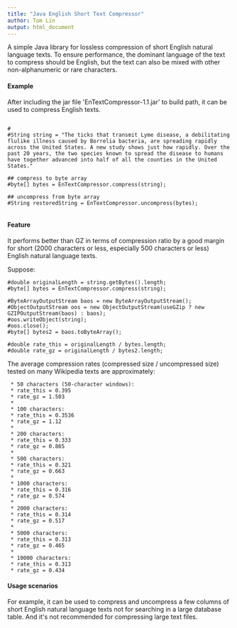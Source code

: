 ```yaml
---
title: "Java English Short Text Compressor"
author: Tom Lin
output: html_document
---
```


A simple Java library for lossless compression of short English natural language texts. To ensure performance, the dominant language of the text to compress should be English, but the text can also be mixed with other non-alphanumeric or rare characters. 



#### Example

After including the jar file 'EnTextCompressor-1.1.jar' to build path, it can be used to compress English texts.


```{r compress}

#
#String string = "The ticks that transmit Lyme disease, a debilitating flulike illness caused by Borrelia bacteria, are spreading rapidly across the United States. A new study shows just how rapidly. Over the past 20 years, the two species known to spread the disease to humans have together advanced into half of all the counties in the United States."

## compress to byte array
#byte[] bytes = EnTextCompressor.compress(string);

## uncompress from byte array
#String restoredString = EnTextCompressor.uncompress(bytes);


```


#### Feature

It performs better than GZ in terms of compression ratio by a good margin for short (2000 characters or less, especially 500 characters or less) English natural language texts. 

Suppose:

```{r}
#double originalLength = string.getBytes().length;
#byte[] bytes = EnTextCompressor.compress(string);

#ByteArrayOutputStream baos = new ByteArrayOutputStream();
#ObjectOutputStream oos = new ObjectOutputStream(useGZip ? new GZIPOutputStream(baos) : baos);
#oos.writeObject(string);
#oos.close();
#byte[] bytes2 = baos.toByteArray();

#double rate_this = originalLength / bytes.length;
#double rate_gz = originalLength / bytes2.length;

```

The average compression rates (compressed size / uncompressed size) tested on many Wikipedia texts are approximately:
	  
	 * 50 characters (50-character windows): 
	 * rate_this = 0.395
	 * rate_gz = 1.503
	 * 
	 * 100 characters:
	 * rate_this = 0.3536
	 * rate_gz = 1.12
	 * 
	 * 200 characters:
	 * rate_this = 0.333
	 * rate_gz = 0.865
	 * 
	 * 500 characters:
	 * rate_this = 0.321
	 * rate_gz = 0.663
	 * 
	 * 1000 characters:
	 * rate_this = 0.316
	 * rate_gz = 0.574
	 * 
	 * 2000 characters:
	 * rate_this = 0.314
	 * rate_gz = 0.517
	 * 
	 * 5000 characters:
	 * rate_this = 0.313
	 * rate_gz = 0.465
	 * 
	 * 10000 characters:
	 * rate_this = 0.313 
	 * rate_gz = 0.434


#### Usage scenarios

For example, it can be used to compress and uncompress a few columns of short English natural language texts not for searching in a large database table. And it's not recommended for compressing large text files.



